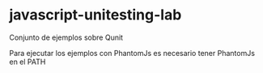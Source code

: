 javascript-unitesting-lab
=========================

Conjunto de ejemplos sobre Qunit


Para ejecutar los ejemplos con PhantomJs es necesario tener PhantomJs en el PATH

